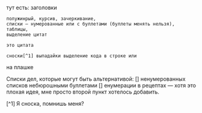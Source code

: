 тут есть:
заголовки

    полужинрый, курсив, зачеркивание,
    списки — нумерованные или с буллетами (буллеты менять нельзя),
    таблицы,
    выделение цитат

    это цитата

    сноски[^1] выпадайки выделение кода в строке или

на плашке

Списки дел, которые могут быть альтернативой: [] ненумерованных списков небюрошными буллетами [] енумерации в рецептах — хотя это плохая идея, мне просто второй пункт хотелось добавить.

[^1] Я сноска, помнишь меня?
